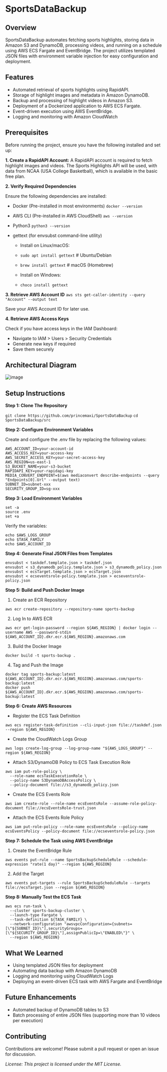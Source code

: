 # SportsDataBackup

## Overview

SportsDataBackup automates fetching sports highlights, storing data in Amazon S3 and DynamoDB, processing videos, and running on a schedule using AWS ECS Fargate and EventBridge. The project utilizes templated JSON files with environment variable injection for easy configuration and deployment.

## Features

- Automated retrieval of sports highlights using RapidAPI.
- Storage of highlight images and metadata in Amazon DynamoDB.
- Backup and processing of highlight videos in Amazon S3.
- Deployment of a Dockerized application to AWS ECS Fargate.
- Event-driven execution using AWS EventBridge.
- Logging and monitoring with Amazon CloudWatch

## Prerequisites

Before running the project, ensure you have the following installed and set up:

**1. Create a RapidAPI Account:** A RapidAPI account is required to fetch highlight images and videos. The Sports Highlights API will be used, with data from NCAA (USA College Basketball),
   which is available in the basic free plan.

**2. Verify Required Dependencies**

Ensure the following dependencies are installed:
- Docker (Pre-installed in most environments)
`docker --version`

- AWS CLI (Pre-installed in AWS CloudShell)
`aws --version`

- Python3
`python3 --version`

- gettext (for envsubst command-line utility)

    - Install on Linux/macOS:
    - `sudo apt install gettext`  # Ubuntu/Debian
    - `brew install gettext`  # macOS (Homebrew)

    - Install on Windows:
    - `choco install gettext`

**3. Retrieve AWS Account ID**
`aws sts get-caller-identity --query "Account" --output text`

Save your AWS Account ID for later use.

**4. Retrieve AWS Access Keys**

Check if you have access keys in the IAM Dashboard:
- Navigate to IAM > Users > Security Credentials
- Generate new keys if required
- Save them securely

## Architectural Diagram
  ![image](https://github.com/user-attachments/assets/e4a98547-6677-443d-b647-38a40829c417)


## Setup Instructions

**Step 1: Clone The Repository**

`git clone https://github.com/princemaxi/SportsDataBackup`
`cd SportsDataBackup/src`

**Step 2: Configure Environment Variables**

Create and configure the .env file by replacing the following values:
```
AWS_ACCOUNT_ID=your-account-id
AWS_ACCESS_KEY=your-access-key
AWS_SECRET_ACCESS_KEY=your-secret-access-key
AWS_REGION=us-east-1
S3_BUCKET_NAME=your-s3-bucket
RAPIDAPI_KEY=your-rapidapi-key
MEDIA_CONVERT_ENDPOINT=$(aws mediaconvert describe-endpoints --query "Endpoints[0].Url" --output text)
SUBNET_ID=subnet-xxx
SECURITY_GROUP_ID=sg-xxx
```

**Step 3: Load Environment Variables**
```
set -a
source .env
set +a
```
Verify the variables:
```
echo $AWS_LOGS_GROUP
echo $TASK_FAMILY
echo $AWS_ACCOUNT_ID
```

**Step 4: Generate Final JSON Files from Templates**
```
envsubst < taskdef.template.json > taskdef.json
envsubst < s3_dynamodb_policy.template.json > s3_dynamodb_policy.json
envsubst < ecsTarget.template.json > ecsTarget.json
envsubst < ecseventsrole-policy.template.json > ecseventsrole-policy.json
```
**Step 5: Build and Push Docker Image**

1. Create an ECR Repository

`aws ecr create-repository --repository-name sports-backup`

2. Log In to AWS ECR

`aws ecr get-login-password --region ${AWS_REGION} | docker login --username AWS --password-stdin ${AWS_ACCOUNT_ID}.dkr.ecr.${AWS_REGION}.amazonaws.com`

3. Build the Docker Image

`docker build -t sports-backup .`

4. Tag and Push the Image
```
docker tag sports-backup:latest ${AWS_ACCOUNT_ID}.dkr.ecr.${AWS_REGION}.amazonaws.com/sports-backup:latest
docker push ${AWS_ACCOUNT_ID}.dkr.ecr.${AWS_REGION}.amazonaws.com/sports-backup:latest
```

**Step 6: Create AWS Resources**

- Register the ECS Task Definition

`aws ecs register-task-definition --cli-input-json file://taskdef.json --region ${AWS_REGION}`

- Create the CloudWatch Logs Group

`aws logs create-log-group --log-group-name "${AWS_LOGS_GROUP}" --region ${AWS_REGION}`

- Attach S3/DynamoDB Policy to ECS Task Execution Role
```
aws iam put-role-policy \
  --role-name ecsTaskExecutionRole \
  --policy-name S3DynamoDBAccessPolicy \
  --policy-document file://s3_dynamodb_policy.json
```

- Create the ECS Events Role

`aws iam create-role --role-name ecsEventsRole --assume-role-policy-document file://ecsEventsRole-trust.json`

- Attach the ECS Events Role Policy

`aws iam put-role-policy --role-name ecsEventsRole --policy-name ecsEventsPolicy --policy-document file://ecseventsrole-policy.json`

**Step 7: Schedule the Task using AWS EventBridge**

1. Create the EventBridge Rule

`aws events put-rule --name SportsBackupScheduleRule --schedule-expression "rate(1 day)" --region ${AWS_REGION}`

2. Add the Target

`aws events put-targets --rule SportsBackupScheduleRule --targets file://ecsTarget.json --region ${AWS_REGION}`

**Step 8: Manually Test the ECS Task**
```
aws ecs run-task \
  --cluster sports-backup-cluster \
  --launch-type Fargate \
  --task-definition ${TASK_FAMILY} \
  --network-configuration "awsvpcConfiguration={subnets=[\"${SUBNET_ID}\"],securityGroups=[\"${SECURITY_GROUP_ID}\"],assignPublicIp=\"ENABLED\"}" \
  --region ${AWS_REGION}
```

## What We Learned

- Using templated JSON files for deployment
- Automating data backup with Amazon DynamoDB
- Logging and monitoring using CloudWatch Logs
- Deploying an event-driven ECS task with AWS Fargate and EventBridge

## Future Enhancements

- Automated backup of DynamoDB tables to S3
- Batch processing of entire JSON files (supporting more than 10 videos per execution)

## Contributing

Contributions are welcome! Please submit a pull request or open an issue for discussion.

_License: This project is licensed under the MIT License._
